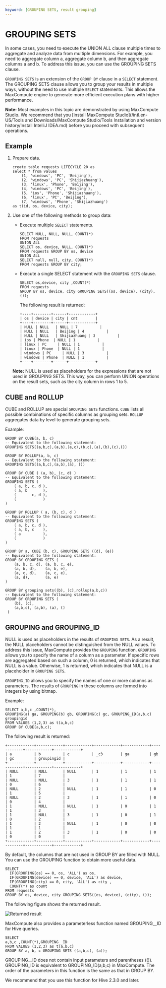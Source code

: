 ```yaml
---
keyword: [GROUPING SETS, result grouping]
---
```


# GROUPING SETS

In some cases, you need to execute the UNION ALL clause multiple times to aggregate and analyze data from multiple dimensions. For example, you need to aggregate column a, aggregate column b, and then aggregate columns a and b. To address this issue, you can use the GROUPING SETS clause.

`GROUPING SETS` is an extension of the `GROUP BY` clause in a `SELECT` statement. The GROUPING SETS clause allows you to group your results in multiple ways, without the need to use multiple `SELECT` statements. This allows the MaxCompute engine to generate more efficient execution plans with higher performance.

**Note:** Most examples in this topic are demonstrated by using MaxCompute Studio. We recommend that you [install MaxCompute Studio](/intl.en-US/Tools and Downloads/MaxCompute Studio/Tools Installation and version history/Install IntelliJ IDEA.md) before you proceed with subsequent operations.

## Example

1.  Prepare data.

    ```
    create table requests LIFECYCLE 20 as
    select * from values
        (1, 'windows', 'PC', 'Beijing'),
        (2, 'windows', 'PC', 'Shijiazhuang'),
        (3, 'linux', 'Phone', 'Beijing'),
        (4, 'windows', 'PC', 'Beijing'),
        (5, 'ios', 'Phone', 'Shijiazhuang'),
        (6, 'linux', 'PC', 'Beijing'),
        (7, 'windows', 'Phone', 'Shijiazhuang')
    as t(id, os, device, city);
    ```

2.  Use one of the following methods to group data:

    -   Execute multiple `SELECT` statements.

        ```
        SELECT NULL, NULL, NULL, COUNT(*)
        FROM requests
        UNION ALL
        SELECT os, device, NULL, COUNT(*)
        FROM requests GROUP BY os, device
        UNION ALL
        SELECT null, null, city, COUNT(*)
        FROM requests GROUP BY city;
        ```

    -   Execute a single SELECT statement with the `GROUPING SETS` clause.

        ```
        SELECT os,device, city ,COUNT(*)
        FROM requests
        GROUP BY os, device, city GROUPING SETS((os, device), (city), ());
        ```

        The following result is returned:

        ```
        +----+--------+------+------------+
        | os | device | city | cnt        |
        +----+--------+------+------------+
        | NULL | NULL   | NULL | 7          |
        | NULL | NULL   | Beijing | 4          |
        | NULL | NULL   | Shijiazhuang | 3          |
        | ios | Phone  | NULL | 1          |
        | linux | PC     | NULL | 1          |
        | linux | Phone  | NULL | 1          |
        | windows | PC     | NULL | 3          |
        | windows | Phone  | NULL | 1          |
        +----+--------+------+------------+
        ```

    **Note:** NULL is used as placeholders for the expressions that are not used in GROUPING SETS. This way, you can perform UNION operations on the result sets, such as the city column in rows 1 to 5.


## CUBE and ROLLUP

CUBE and ROLLUP are special `GROUPING SETS` functions. `CUBE` lists all possible combinations of specific columns as grouping sets. `ROLLUP` aggregates data by level to generate grouping sets.

Example:

```
GROUP BY CUBE(a, b, c)  
-- Equivalent to the following statement:  
GROUPING SETS((a,b,c),(a,b),(a,c),(b,c),(a),(b),(c),())

GROUP BY ROLLUP(a, b, c)
-- Equivalent to the following statement:  
GROUPING SETS((a,b,c),(a,b),(a), ())

GROUP BY CUBE ( (a, b), (c, d) ) 
-- Equivalent to the following statement: 
GROUPING SETS (
    ( a, b, c, d ),
    ( a, b       ),
    (       c, d ),
    (            )
)

GROUP BY ROLLUP ( a, (b, c), d ) 
-- Equivalent to the following statement:
GROUPING SETS (
    ( a, b, c, d ),
    ( a, b, c    ),
    ( a          ),
    (            )
)

GROUP BY a, CUBE (b, c), GROUPING SETS ((d), (e)) 
-- Equivalent to the following statement: 
GROUP BY GROUPING SETS (
    (a, b, c, d), (a, b, c, e),
    (a, b, d),    (a, b, e),
    (a, c, d),    (a, c, e),
    (a, d),       (a, e)
)

GROUP BY grouping sets((b), (c),rollup(a,b,c)) 
-- Equivalent to the following statement: 
GROUP BY GROUPING SETS (
    (b), (c),
    (a,b,c), (a,b), (a), ()
 )
```

## GROUPING and GROUPING\_ID

NULL is used as placeholders in the results of `GROUPING SETS`. As a result, the NULL placeholders cannot be distinguished from the NULL values. To address this issue, MaxCompute provides the `GROUPING` function. `GROUPING` allows you to specify the name of a column as a parameter. If specific rows are aggregated based on such a column, 0 is returned, which indicates that NULL is a value. Otherwise, 1 is returned, which indicates that NULL is a placeholder in `GROUPING SETS`.

`GROUPING_ID` allows you to specify the names of one or more columns as parameters. The results of `GROUPING` in these columns are formed into integers by using bitmap.

Example:

```
SELECT a,b,c ,COUNT(*),
GROUPING(a) ga, GROUPING(b) gb, GROUPING(c) gc, GROUPING_ID(a,b,c) groupingid
FROM VALUES (1,2,3) as t(a,b,c)
GROUP BY CUBE(a,b,c);
```

The following result is returned:

```
+------------+------------+------------+------------+------------+------------+------------+------------+
| a          | b          | c          | _c3        | ga         | gb         | gc         | groupingid |
+------------+------------+------------+------------+------------+------------+------------+------------+
| NULL       | NULL       | NULL       | 1          | 1          | 1          | 1          | 7          |
| NULL       | NULL       | 3          | 1          | 1          | 1          | 0          | 6          |
| NULL       | 2          | NULL       | 1          | 1          | 0          | 1          | 5          |
| NULL       | 2          | 3          | 1          | 1          | 0          | 0          | 4          |
| 1          | NULL       | NULL       | 1          | 0          | 1          | 1          | 3          |
| 1          | NULL       | 3          | 1          | 0          | 1          | 0          | 2          |
| 1          | 2          | NULL       | 1          | 0          | 0          | 1          | 1          |
| 1          | 2          | 3          | 1          | 0          | 0          | 0          | 0          |
+------------+------------+------------+------------+------------+------------+------------+------------+
```

By default, the columns that are not used in GROUP BY are filled with NULL. You can use the GROUPING function to obtain more useful data.

```
SELECT 
  IF(GROUPING(os) == 0, os, 'ALL') as os,
  IF(GROUPING(device) == 0, device, 'ALL') as device, 
  IF(GROUPING(city) == 0, city, 'ALL') as city ,
  COUNT(*) as count
FROM requests
GROUP BY os, device, city GROUPING SETS((os, device), (city), ());
```

The following figure shows the returned result.

![Returned result](https://static-aliyun-doc.oss-accelerate.aliyuncs.com/assets/img/en-US/0209824061/p98799.png)

MaxCompute also provides a parameterless function named GROUPING\_\_ID for Hive queries.

```
SELECT     
a,b,c ,COUNT(*),GROUPING__ID
FROM VALUES (1,2,3) as t(a,b,c)
GROUP BY a, b, c GROUPING SETS ((a,b,c), (a));
```

GROUPING\_\_ID does not contain input parameters and parentheses \(\(\)\). GROUPING\_ID is equivalent to GROUPING\_ID\(a,b,c\) in MaxCompute. The order of the parameters in this function is the same as that in GROUP BY.

We recommend that you use this function for Hive 2.3.0 and later.

